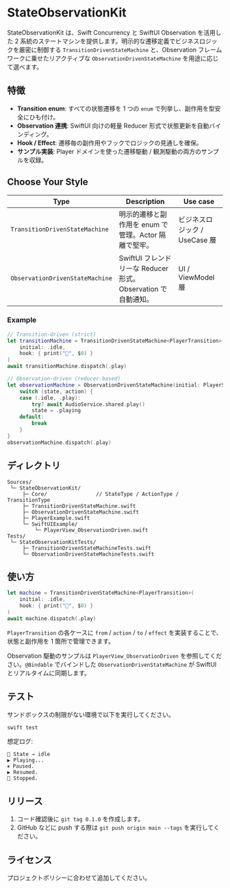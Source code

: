 # StateObservationKit

StateObservationKit は、Swift Concurrency と SwiftUI Observation を活用した 2 系統のステートマシンを提供します。明示的な遷移定義でビジネスロジックを厳密に制御する `TransitionDrivenStateMachine` と、Observation フレームワークに乗せたリアクティブな `ObservationDrivenStateMachine` を用途に応じて選べます。

## 特徴
- **Transition enum**: すべての状態遷移を 1 つの `enum` で列挙し、副作用を型安全にひも付け。
- **Observation 連携**: SwiftUI 向けの軽量 Reducer 形式で状態更新を自動バインディング。
- **Hook / Effect**: 遷移毎の副作用やフックでロジックの見通しを確保。
- **サンプル実装**: Player ドメインを使った遷移駆動 / 観測駆動の両方のサンプルを収録。

## Choose Your Style

| Type | Description | Use case |
|------|-------------|-----------|
| `TransitionDrivenStateMachine` | 明示的遷移と副作用を enum で管理。Actor 隔離で堅牢。 | ビジネスロジック / UseCase 層 |
| `ObservationDrivenStateMachine` | SwiftUI フレンドリーな Reducer 形式。Observation で自動通知。 | UI / ViewModel 層 |

### Example

```swift
// Transition-driven (strict)
let transitionMachine = TransitionDrivenStateMachine<PlayerTransition>(
    initial: .idle,
    hook: { print("🎯", $0) }
)
await transitionMachine.dispatch(.play)

// Observation-driven (reducer-based)
let observationMachine = ObservationDrivenStateMachine(initial: PlayerState.idle) { state, action in
    switch (state, action) {
    case (.idle, .play):
        try? await AudioService.shared.play()
        state = .playing
    default:
        break
    }
}
observationMachine.dispatch(.play)
```

## ディレクトリ
```text
Sources/
 └─ StateObservationKit/
     ├─ Core/                // StateType / ActionType / TransitionType
     ├─ TransitionDrivenStateMachine.swift
     ├─ ObservationDrivenStateMachine.swift
     ├─ PlayerExample.swift
     └─ SwiftUIExample/
         └─ PlayerView_ObservationDriven.swift
Tests/
 └─ StateObservationKitTests/
     ├─ TransitionDrivenStateMachineTests.swift
     └─ ObservationDrivenStateMachineTests.swift
```

## 使い方
```swift
let machine = TransitionDrivenStateMachine<PlayerTransition>(
    initial: .idle,
    hook: { print("🎯", $0) }
)
await machine.dispatch(.play)
```
`PlayerTransition` の各ケースに `from` / `action` / `to` / `effect` を実装することで、状態と副作用を 1 箇所で管理できます。

Observation 駆動のサンプルは `PlayerView_ObservationDriven` を参照してください。`@Bindable` でバインドした `ObservationDrivenStateMachine` が SwiftUI とリアルタイムに同期します。

## テスト
サンドボックスの制限がない環境で以下を実行してください。
```bash
swift test
```
想定ログ:
```text
🎯 State → idle
▶️ Playing...
⏸ Paused.
▶️ Resumed.
🛑 Stopped.
```

## リリース
1. コード確認後に `git tag 0.1.0` を作成します。
2. GitHub などに push する際は `git push origin main --tags` を実行してください。

## ライセンス
プロジェクトポリシーに合わせて追加してください。
